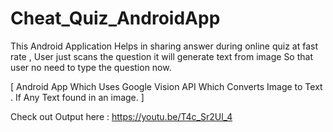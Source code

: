 # Cheat_Quiz_AndroidApp

This Android Application Helps in sharing answer during online quiz at fast rate , User just scans the question it will generate text from image So that user no need to type the question now.

[ Android App Which Uses Google Vision API Which Converts Image to Text . If Any Text found in an image. ]

Check out Output here  : https://youtu.be/T4c_Sr2Ul_4

